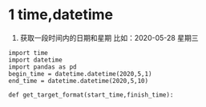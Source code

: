 # 1 time,datetime
1. 获取一段时间内的日期和星期
比如：2020-05-28 星期三
```
import time
import datetime
import pandas as pd
begin_time = datetime.datetime(2020,5,1)
end_time = datetime.datetime(2020,5,10)

def get_target_format(start_time,finish_time):
	

	

``` 
<!--stackedit_data:
eyJoaXN0b3J5IjpbMTU5NjU4NzY3LC0xNzM0MDY0NjkxLDEzOT
k2NzY3MDBdfQ==
-->